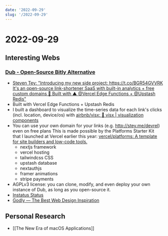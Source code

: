 ```yaml
---
date: '2022-09-29'
slug: '/2022-09-29'
---
```


# 2022-09-29

## Interesting Webs

### [Dub - Open-Source Bitly Alternative](https://dub.sh/)

- [Steven Tey: "Introducing my new side project: https://t.co/BGR54GVVRK It's an open-source link-shortener SaaS with built-in analytics + free custom domains 🚀 Built with ▲ @Vercel Edge Functions + @Upstash Redis"](https://twitter.com/steventey/status/1572958186667233282)
- Built with Vercel Edge Functions + Upstash Redis
- I built a dashboard to visualize the time-series data for each link's clicks (incl. location, device/os) with [airbnb/visx: 🐯 visx | visualization components](https://github.com/airbnb/visx)
- You can use your own domain for your links (e.g. http://stey.me/devrel) even on free plans This is made possible by the Platforms Starter Kit that I launched at Vercel earlier this year: [vercel/platforms: A template for site builders and low-code tools.](https://github.com/vercel/platforms)
  - nextjs framework
  - vercel hosting
  - tailwindcss CSS
  - upstash database
  - nextauthjs
  - framer animations
  - stripe payments
- AGPLv3 license: you can clone, modify, and even deploy your own instance of Dub, as long as you open-source it.
- [Instatus Status](https://instat.us/)
- [Godly — The Best Web Design Inspiration](https://godly.website/)

## Personal Research

- [[The New Era of macOS Applications]]
